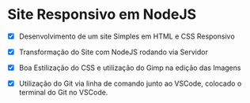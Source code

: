 # **Site Responsivo em NodeJS**

- [X] Desenvolvimento de um site Simples em HTML e CSS Responsivo

- [X] Transformação do Site com NodeJS rodando via Servidor

- [X] Boa Estilização do CSS e utilização do Gimp na edição das Imagens

- [X] Utilização do Git via linha de comando junto ao VSCode, colocado o terminal 
do Git no VSCode. 